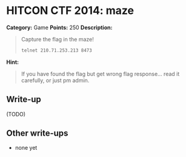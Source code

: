 # HITCON CTF 2014: maze

**Category:** Game
**Points:** 250
**Description:**

> Capture the flag in the maze!
>
> ```bash
> telnet 210.71.253.213 8473
> ```

**Hint:**

> If you have found the flag but get wrong flag response… read it carefully, or just pm admin.

## Write-up

(TODO)

## Other write-ups

* none yet
